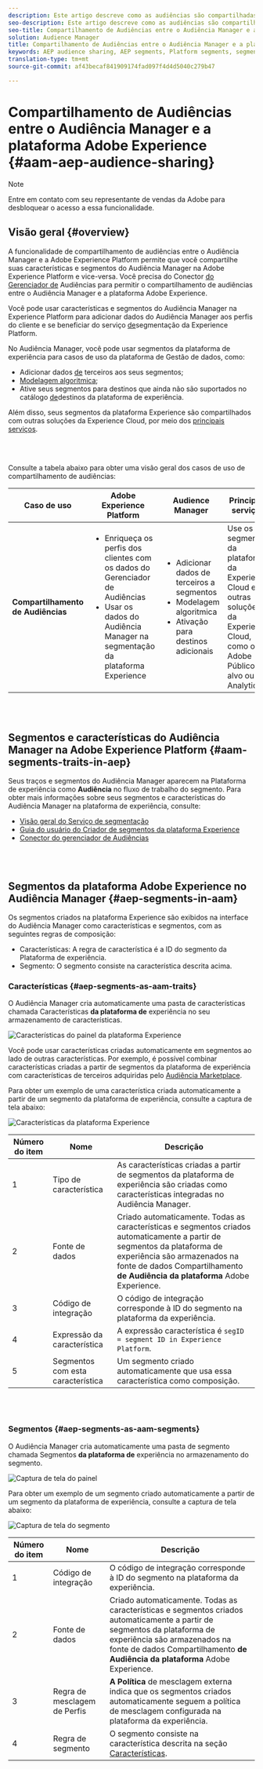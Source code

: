 ```yaml
---
description: Este artigo descreve como as audiências são compartilhadas entre o Audiência Manager e a Adobe Experience Platform.
seo-description: Este artigo descreve como as audiências são compartilhadas entre o Audiência Manager e a Adobe Experience Platform.
seo-title: Compartilhamento de Audiências entre o Audiência Manager e a plataforma Adobe Experience
solution: Audience Manager
title: Compartilhamento de Audiências entre o Audiência Manager e a plataforma Adobe Experience
keywords: AEP audience sharing, AEP segments, Platform segments, segment sharing, audience sharing, share segments
translation-type: tm+mt
source-git-commit: af43becaf841909174fad097f4d4d5040c279b47

---
```



# Compartilhamento de Audiências entre o Audiência Manager e a plataforma Adobe Experience {#aam-aep-audience-sharing}

>[!NOTE]
>
> Entre em contato com seu representante de vendas da Adobe para desbloquear o acesso a essa funcionalidade.

## Visão geral {#overview}

A funcionalidade de compartilhamento de audiências entre o Audiência Manager e a Adobe Experience Platform permite que você compartilhe suas características e segmentos do Audiência Manager na Adobe Experience Platform e vice-versa. Você precisa do Conector [do Gerenciador de](https://docs.adobe.com/content/help/en/experience-platform/source-connectors/adobe-applications/audience-manager.html) Audiências para permitir o compartilhamento de audiências entre o Audiência Manager e a plataforma Adobe Experience.

Você pode usar características e segmentos do Audiência Manager na Experience Platform para adicionar dados do Audiência Manager aos perfis do cliente e se beneficiar do serviço [de](https://www.adobe.io/apis/experienceplatform/home/profile-identity-segmentation/profile-identity-segmentation-services.html#!api-specification/markdown/narrative/technical_overview/segmentation/segmentation-overview.md)segmentação da Experience Platform.

No Audiência Manager, você pode usar segmentos da plataforma de experiência para casos de uso da plataforma de Gestão de dados, como:
* Adicionar dados [de](/help/using/overview/data-types-collected.md#third-party-data) terceiros aos seus segmentos;
* [Modelagem algoritmica](/help/using/features/algorithmic-models/understanding-models.md);
* Ative seus segmentos para destinos que ainda não são suportados no catálogo [de](https://docs.adobe.com/content/help/en/experience-platform/rtcdp/destinations/destinations-cat/destinations-catalog.html)destinos da plataforma de experiência.

Além disso, seus segmentos da plataforma Experience são compartilhados com outras soluções da Experience Cloud, por meio dos [principais serviços](https://docs.adobe.com/content/help/en/core-services/interface/experience-cloud.html).

<br> 

Consulte a tabela abaixo para obter uma visão geral dos casos de uso de compartilhamento de audiências:

| **Caso de uso** | **Adobe Experience Platform** | **Audience Manager** | **Principais serviços** |
---------|----------|---------|---------
| **Compartilhamento de Audiências** | <ul><li>Enriqueça os perfis dos clientes com os dados do Gerenciador de Audiências</li><li>Usar os dados do Audiência Manager na segmentação da plataforma Experience</li></ul> | <ul><li>Adicionar dados de terceiros a segmentos</li><li>Modelagem algoritmica</li><li>Ativação para destinos adicionais</li></ul> | Use os segmentos da plataforma da Experience Cloud em outras soluções da Experience Cloud, como o Adobe Público alvo ou o Analytics. |

<br> 

## Segmentos e características do Audiência Manager na Adobe Experience Platform {#aam-segments-traits-in-aep}

Seus traços e segmentos do Audiência Manager aparecem na Plataforma de experiência como **Audiência** no fluxo de trabalho do segmento. Para obter mais informações sobre seus segmentos e características do Audiência Manager na plataforma de experiência, consulte:

* [Visão geral do Serviço de segmentação](https://docs.adobe.com/content/help/en/experience-platform/segmentation/home.html#audiences)
* [Guia do usuário do Criador de segmentos da plataforma Experience](https://docs.adobe.com/content/help/en/experience-platform/segmentation/ui/overview.html#audiences)
* [Conector do gerenciador de Audiências](https://docs.adobe.com/content/help/en/experience-platform/source-connectors/adobe-applications/audience-manager.html)

<br> 

## Segmentos da plataforma Adobe Experience no Audiência Manager {#aep-segments-in-aam}

Os segmentos criados na plataforma Experience são exibidos na interface do Audiência Manager como características e segmentos, com as seguintes regras de composição:
* Características: A regra de característica é a ID do segmento da Plataforma de experiência.
* Segmento: O segmento consiste na característica descrita acima.

### Características {#aep-segments-as-aam-traits}

O Audiência Manager cria automaticamente uma pasta de características chamada Características **da plataforma de** experiência no seu armazenamento de características.

![Características do painel da plataforma Experience](/help/using/integration/integration-aep/assets/aep-traits-dashboard.png)

Você pode usar características criadas automaticamente em segmentos ao lado de outras características. Por exemplo, é possível combinar características criadas a partir de segmentos da plataforma de experiência com características de terceiros adquiridas pelo [Audiência Marketplace](/help/using/features/audience-marketplace/audience-marketplace.md).

Para obter um exemplo de uma característica criada automaticamente a partir de um segmento da plataforma de experiência, consulte a captura de tela abaixo:

![Características da plataforma Experience](/help/using/integration/integration-aep/assets/aep-trait.png)


| Número do item | Nome | Descrição |
---------|----------|---------
| 1 | Tipo de característica | As características criadas a partir de segmentos da plataforma de experiência são criadas como características integradas no Audiência Manager. |
| 2 | Fonte de dados | Criado automaticamente. Todas as características e segmentos criados automaticamente a partir de segmentos da plataforma de experiência são armazenados na fonte de dados Compartilhamento **de Audiência da plataforma** Adobe Experience. |
| 3 | Código de integração | O código de integração corresponde à ID do segmento na plataforma da experiência. |
| 4 | Expressão da característica | A expressão característica é `segID = segment ID in Experience Platform`. |
| 5 | Segmentos com esta característica | Um segmento criado automaticamente que usa essa característica como composição. |

<br> 

### Segmentos {#aep-segments-as-aam-segments}

O Audiência Manager cria automaticamente uma pasta de segmento chamada Segmentos **da plataforma de** experiência no armazenamento do segmento.

![Captura de tela do painel](/help/using/integration/integration-aep/assets/aep-segments-dashboard.png)

Para obter um exemplo de um segmento criado automaticamente a partir de um segmento da plataforma de experiência, consulte a captura de tela abaixo:

![Captura de tela do segmento](/help/using/integration/integration-aep/assets/aep-segment.png)

| Número do item | Nome | Descrição |
---------|----------|---------
| 1 | Código de integração | O código de integração corresponde à ID do segmento na plataforma da experiência. |
| 2 | Fonte de dados | Criado automaticamente. Todas as características e segmentos criados automaticamente a partir de segmentos da plataforma de experiência são armazenados na fonte de dados Compartilhamento **de Audiência da plataforma** Adobe Experience. |
| 3 | Regra de mesclagem de Perfis | **A Política** de mesclagem externa indica que os segmentos criados automaticamente seguem a política de mesclagem configurada na plataforma da experiência. |
| 4 | Regra de segmento | O segmento consiste na característica descrita na seção [Características](#aep-segments-as-aam-traits). |
